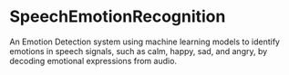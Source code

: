 # SpeechEmotionRecognition
An Emotion Detection system using machine learning models to identify emotions in speech signals, such as calm, happy, sad, and angry, by decoding emotional expressions from audio.
